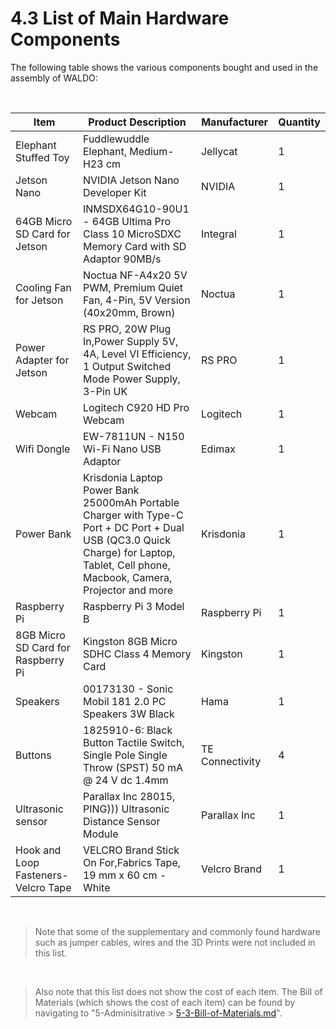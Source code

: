 # 4.3 List of Main Hardware Components

The following table shows the various components bought and used in the assembly of WALDO:

<Br>

| Item                                 	| Product Description                                                                                                                                                                  	| Manufacturer    	| Quantity 	| 
|--------------------------------------	|--------------------------------------------------------------------------------------------------------------------------------------------------------------------------------------	|-----------------	|----------	|
| Elephant Stuffed Toy                 	| Fuddlewuddle Elephant, Medium- H23 cm                                                                                                                                                	| Jellycat        	| 1        	| 
| Jetson Nano                          	| NVIDIA Jetson Nano Developer Kit                                                                                                                                                     	| NVIDIA          	| 1        	| 
| 64GB Micro SD Card for Jetson        	| INMSDX64G10-90U1 - 64GB Ultima Pro Class 10 MicroSDXC Memory Card with SD Adaptor 90MB/s                                                                                             	| Integral        	| 1        	| 
| Cooling Fan for Jetson               	| Noctua NF-A4x20 5V PWM, Premium Quiet Fan, 4-Pin, 5V Version (40x20mm, Brown)                                                                                                        	| Noctua          	| 1        	| 
| Power Adapter for Jetson             	| RS PRO, 20W Plug In,Power Supply 5V, 4A, Level VI Efficiency, 1 Output Switched Mode Power Supply, 3-Pin UK                                                                          	| RS PRO          	| 1        	| 
| Webcam                               	| Logitech C920 HD Pro Webcam                                                                                                                                                          	| Logitech        	| 1        	|
| Wifi Dongle                          	| EW-7811UN - N150 Wi-Fi Nano USB Adaptor                                                                                                                                              	| Edimax          	| 1        	| 
| Power Bank                           	| Krisdonia Laptop Power Bank 25000mAh Portable Charger with Type-C Port + DC Port + Dual USB (QC3.0 Quick Charge) for Laptop, Tablet, Cell phone, Macbook, Camera, Projector and more 	| Krisdonia       	| 1        	| 
| Raspberry Pi                         	| Raspberry Pi 3 Model B                                                                                                                                                               	| Raspberry Pi    	| 1        	| 
| 8GB Micro SD Card for Raspberry Pi   	| Kingston 8GB Micro SDHC Class 4 Memory Card                                                                                                                                          	| Kingston        	| 1        	| 
| Speakers                             	| 00173130 - Sonic Mobil 181 2.0 PC Speakers 3W Black                                                                                                                                  	| Hama            	| 1        	|
| Buttons                              	| 1825910-6: Black Button Tactile Switch, Single Pole Single Throw (SPST) 50 mA @ 24 V dc 1.4mm                                                                                        	| TE Connectivity 	| 4        	| 
| Ultrasonic sensor                    	| Parallax Inc 28015, PING))) Ultrasonic Distance Sensor Module                                                                                                                        	| Parallax Inc    	| 1        	| 
| Hook and Loop Fasteners- Velcro Tape 	| VELCRO Brand Stick On For,Fabrics Tape, 19 mm x 60 cm - White                                                                                                                        	| Velcro Brand    	| 1        	| 

<Br>

> Note that some of the supplementary and commonly found hardware such as jumper cables, wires and the 3D Prints were not included in this list.

<Br>
  
> Also note that this list does not show the cost of each item. The Bill of Materials (which shows the cost of each item) can be found by navigating to "5-Adminisitrative > [5-3-Bill-of-Materials.md](https://github.com/patrickjohncyh/ibm-waldo/blob/master/5-Administrative/5-3-Bill-of-Materials.md)".
